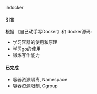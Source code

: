 ihdocker


#### 引言

根据 《自己动手写Docker》和 docker源码:
- 学习容器的使用和原理
- 学习go的使用
- 锻炼写作能力

#### 已完成
- 容器资源隔离, Namespace
- 容器资源限制, Cgroup


